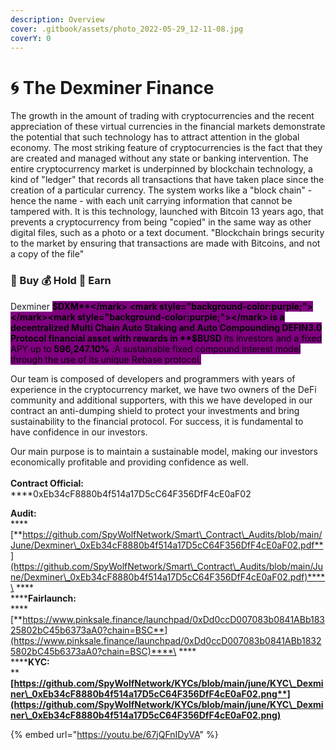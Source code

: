 ```yaml
---
description: Overview
cover: .gitbook/assets/photo_2022-05-29_12-11-08.jpg
coverY: 0
---
```


# 🌀 The Dexminer Finance

The growth in the amount of trading with cryptocurrencies and the recent appreciation of these virtual currencies in the financial markets demonstrate the potential that such technology has to attract attention in the global economy. The most striking feature of cryptocurrencies is the fact that they are created and managed without any state or banking intervention. The entire cryptocurrency market is underpinned by blockchain technology, a kind of "ledger" that records all transactions that have taken place since the creation of a particular currency. The system works like a "block chain" - hence the name - with each unit carrying information that cannot be tampered with. It is this technology, launched with Bitcoin 13 years ago, that prevents a cryptocurrency from being "copied" in the same way as other digital files, such as a photo or a text document. "Blockchain brings security to the market by ensuring that transactions are made with Bitcoins, and not a copy of the file"

### &#x20;                                    💸 Buy  💰 Hold  🤑 Earn

Dexminer <mark style="background-color:purple;"></mark> <mark style="background-color:purple;"></mark><mark style="background-color:purple;">**$DXM**</mark> <mark style="background-color:purple;"></mark><mark style="background-color:purple;"></mark> is a decentralized Multi Chain Auto Staking and Auto Compounding DEFIN3.0 Protocol financial asset with rewards in **$BUSD** its investors and a fixed APY up to <mark style="background-color:purple;">**596,247.10%**</mark> .A sustainable fixed compound interest model through the use of its unique Rebase protocol.

Our team is composed of developers and programmers with years of experience in the cryptocurrency market, we have two owners of the DeFi community and additional supporters, with this we have developed in our contract an anti-dumping shield to protect your investments and bring sustainability to the financial protocol. For success, it is fundamental to have confidence in our investors.

Our main purpose is to maintain a sustainable model, making our investors economically profitable and providing confidence as well.\
\
**Contract Official:** \
****0xEb34cF8880b4f514a17D5cC64F356DfF4cE0aF02

**Audit:**\
****[**https://github.com/SpyWolfNetwork/Smart\_Contract\_Audits/blob/main/June/Dexminer\_0xEb34cF8880b4f514a17D5cC64F356DfF4cE0aF02.pdf**](https://github.com/SpyWolfNetwork/Smart\_Contract\_Audits/blob/main/June/Dexminer\_0xEb34cF8880b4f514a17D5cC64F356DfF4cE0aF02.pdf)****\
****\
******Fairlaunch:**\
****[**https://www.pinksale.finance/launchpad/0xDd0ccD007083b0841ABb18325802bC45b6373aA0?chain=BSC**](https://www.pinksale.finance/launchpad/0xDd0ccD007083b0841ABb18325802bC45b6373aA0?chain=BSC)****\
****\
******KYC:**\
****[**https://github.com/SpyWolfNetwork/KYCs/blob/main/june/KYC\_Dexminer\_0xEb34cF8880b4f514a17D5cC64F356DfF4cE0aF02.png**](https://github.com/SpyWolfNetwork/KYCs/blob/main/june/KYC\_Dexminer\_0xEb34cF8880b4f514a17D5cC64F356DfF4cE0aF02.png)****

{% embed url="https://youtu.be/67jQFnIDyVA" %}
